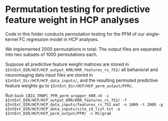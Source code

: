 # Permutation testing for predictive feature weight in HCP analyses

Code in this folder conducts permutation testing for the PFM of our single-kernel FC regression model in HCP analyses.

We implemented 2000 permutations in total. The output files are separated into two subsets of 1000 permutations each.

Suppose all predictive feature weight matrices are stored in `$IntExt_DIR/HCP/HCP_output_KRR/KRR_features_rs_752/` all behavioral and neuroimaging data input files are stored in `$IntExt_Dir/HCP/HCP_data_inputs/`, and the resulting permuted predictive feature weights go to `$IntExt_Dir/HCP/HCP_perm_output/PFM/`,

Run `bash CBIG_TRBPC_PFM_perm_wrapper_KRR.sh -i $IntExt_DIR/HCP/HCP_output_KRR/KRR_features_rs_752/ -f $IntExt_DIR/HCP/HCP_data_inputs/features_rs_752.mat -n 1000 -t 2000 -g $IntExt_DIR/HCP/HCP_data_inputs/site_id_list.txt -o $IntExt_DIR/HCP/HCP_perm_output/PFM/ -c Milgram`
